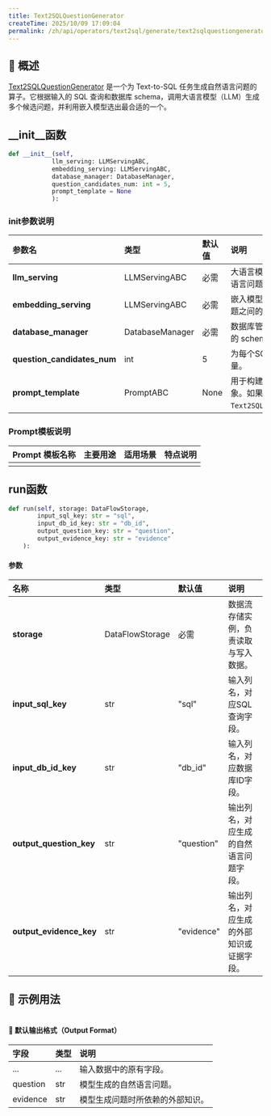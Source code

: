 ```yaml
---
title: Text2SQLQuestionGenerator
createTime: 2025/10/09 17:09:04
permalink: /zh/api/operators/text2sql/generate/text2sqlquestiongenerator/
---
```


## 📘 概述

[Text2SQLQuestionGenerator](https://github.com/OpenDCAI/DataFlow/blob/main/dataflow/operators/reasoning/generate/text2sql_question_generator.py) 是一个为 Text-to-SQL 任务生成自然语言问题的算子。它根据输入的 SQL 查询和数据库 schema，调用大语言模型（LLM）生成多个候选问题，并利用嵌入模型选出最合适的一个。

## \_\_init\_\_函数

```python
def __init__(self, 
            llm_serving: LLMServingABC, 
            embedding_serving: LLMServingABC, 
            database_manager: DatabaseManager, 
            question_candidates_num: int = 5,
            prompt_template = None
            ):
```

### init参数说明

| 参数名 | 类型 | 默认值 | 说明 |
| :----------------------- | :---------------- | :--- | :----------------------------------------------------------------------- |
| **llm_serving** | LLMServingABC | 必需 | 大语言模型服务实例，用于生成自然语言问题。 |
| **embedding_serving** | LLMServingABC | 必需 | 嵌入模型服务实例，用于计算候选问题之间的相似度以选择最佳问题。 |
| **database_manager** | DatabaseManager | 必需 | 数据库管理器实例，用于获取数据库的 schema 信息。 |
| **question_candidates_num** | int | 5 | 为每个SQL查询生成的候选问题的数量。 |
| **prompt_template** | PromptABC | None | 用于构建LLM输入的提示词模板对象。如果为 None，则使用默认的 `Text2SQLQuestionGeneratorPrompt`。 |

### Prompt模板说明

| Prompt 模板名称 | 主要用途 | 适用场景 | 特点说明 |
| ----------------- | ------ | ---- | ------ |
| | | | |

## run函数

```python
def run(self, storage: DataFlowStorage,
        input_sql_key: str = "sql",
        input_db_id_key: str = "db_id",
        output_question_key: str = "question",
        output_evidence_key: str = "evidence"
    ):
```

#### 参数

| 名称 | 类型 | 默认值 | 说明 |
| :-------------------- | :---------------- | :---------- | :--------------------------------- |
| **storage** | DataFlowStorage | 必需 | 数据流存储实例，负责读取与写入数据。 |
| **input_sql_key** | str | "sql" | 输入列名，对应SQL查询字段。 |
| **input_db_id_key** | str | "db_id" | 输入列名，对应数据库ID字段。 |
| **output_question_key** | str | "question" | 输出列名，对应生成的自然语言问题字段。 |
| **output_evidence_key** | str | "evidence" | 输出列名，对应生成的外部知识或证据字段。 |

## 🧠 示例用法

```python

```

#### 🧾 默认输出格式（Output Format）

| 字段 | 类型 | 说明 |
| :------- | :--- | :------------------- |
| ... | ... | 输入数据中的原有字段。 |
| question | str | 模型生成的自然语言问题。 |
| evidence | str | 模型生成问题时所依赖的外部知识。 |
